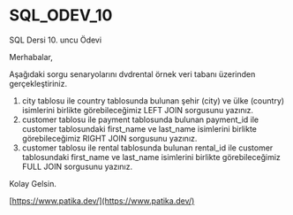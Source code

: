 # SQL_ODEV_10
SQL Dersi 10. uncu Ödevi

Merhabalar,



Aşağıdaki sorgu senaryolarını dvdrental örnek veri tabanı üzerinden gerçekleştiriniz.



1. city tablosu ile country tablosunda bulunan şehir (city) ve ülke (country) isimlerini birlikte görebileceğimiz LEFT JOIN sorgusunu yazınız.
2. customer tablosu ile payment tablosunda bulunan payment_id ile customer tablosundaki first_name ve last_name isimlerini birlikte görebileceğimiz RIGHT JOIN sorgusunu yazınız.
3. customer tablosu ile rental tablosunda bulunan rental_id ile customer tablosundaki first_name ve last_name isimlerini birlikte görebileceğimiz FULL JOIN sorgusunu yazınız.

Kolay Gelsin.

[https://www.patika.dev/](https://www.patika.dev/)
